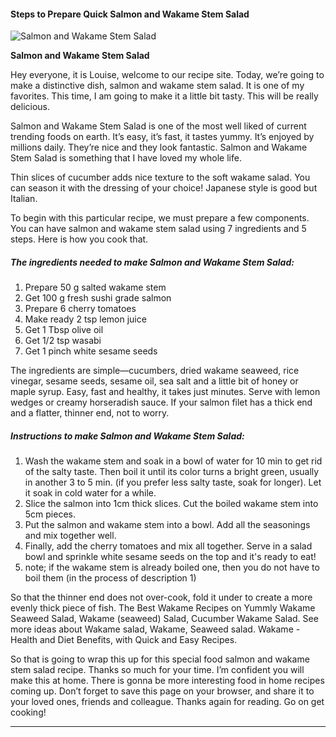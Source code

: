             

#### Steps to Prepare Quick Salmon and Wakame Stem Salad

![Salmon and Wakame Stem Salad](https://img-global.cpcdn.com/recipes/2448343_b802647a1b0923d8/751x532cq70/salmon-and-wakame-stem-salad-recipe-main-photo.jpg)

**Salmon and Wakame Stem Salad**

Hey everyone, it is Louise, welcome to our recipe site. Today, we’re going to make a distinctive dish, salmon and wakame stem salad. It is one of my favorites. This time, I am going to make it a little bit tasty. This will be really delicious.

Salmon and Wakame Stem Salad is one of the most well liked of current trending foods on earth. It’s easy, it’s fast, it tastes yummy. It’s enjoyed by millions daily. They’re nice and they look fantastic. Salmon and Wakame Stem Salad is something that I have loved my whole life.

Thin slices of cucumber adds nice texture to the soft wakame salad. You can season it with the dressing of your choice! Japanese style is good but Italian.

To begin with this particular recipe, we must prepare a few components. You can have salmon and wakame stem salad using 7 ingredients and 5 steps. Here is how you cook that.

##### The ingredients needed to make Salmon and Wakame Stem Salad:

1.  Prepare 50 g salted wakame stem
2.  Get 100 g fresh sushi grade salmon
3.  Prepare 6 cherry tomatoes
4.  Make ready 2 tsp lemon juice
5.  Get 1 Tbsp olive oil
6.  Get 1/2 tsp wasabi
7.  Get 1 pinch white sesame seeds

The ingredients are simple—cucumbers, dried wakame seaweed, rice vinegar, sesame seeds, sesame oil, sea salt and a little bit of honey or maple syrup. Easy, fast and healthy, it takes just minutes. Serve with lemon wedges or creamy horseradish sauce. If your salmon filet has a thick end and a flatter, thinner end, not to worry.

##### Instructions to make Salmon and Wakame Stem Salad:

1.  Wash the wakame stem and soak in a bowl of water for 10 min to get rid of the salty taste. Then boil it until its color turns a bright green, usually in another 3 to 5 min. (if you prefer less salty taste, soak for longer). Let it soak in cold water for a while.
2.  Slice the salmon into 1cm thick slices. Cut the boiled wakame stem into 5cm pieces.
3.  Put the salmon and wakame stem into a bowl. Add all the seasonings and mix together well.
4.  Finally, add the cherry tomatoes and mix all together. Serve in a salad bowl and sprinkle white sesame seeds on the top and it's ready to eat!
5.  note; if the wakame stem is already boiled one, then you do not have to boil them (in the process of description 1)

So that the thinner end does not over-cook, fold it under to create a more evenly thick piece of fish. The Best Wakame Recipes on Yummly Wakame Seaweed Salad, Wakame (seaweed) Salad, Cucumber Wakame Salad. See more ideas about Wakame salad, Wakame, Seaweed salad. Wakame - Health and Diet Benefits, with Quick and Easy Recipes.

So that is going to wrap this up for this special food salmon and wakame stem salad recipe. Thanks so much for your time. I’m confident you will make this at home. There is gonna be more interesting food in home recipes coming up. Don’t forget to save this page on your browser, and share it to your loved ones, friends and colleague. Thanks again for reading. Go on get cooking!

* * *